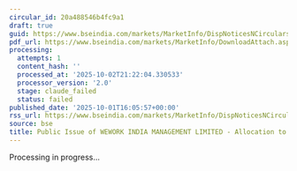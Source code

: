 ```yaml
---
circular_id: 20a488546b4fc9a1
draft: true
guid: https://www.bseindia.com/markets/MarketInfo/DispNoticesNCirculars.aspx?Noticeid={AEC6871D-C013-4143-B889-B25F5DBDB82E}&noticeno=20251001-80&dt=10/01/2025&icount=80&totcount=83&flag=0
pdf_url: https://www.bseindia.com/markets/MarketInfo/DownloadAttach.aspx?id=20251001-80&attachedId=cd406176-7380-4c88-b327-101a291903a8
processing:
  attempts: 1
  content_hash: ''
  processed_at: '2025-10-02T21:22:04.330533'
  processor_version: '2.0'
  stage: claude_failed
  status: failed
published_date: '2025-10-01T16:05:57+00:00'
rss_url: https://www.bseindia.com/markets/MarketInfo/DispNoticesNCirculars.aspx?Noticeid={AEC6871D-C013-4143-B889-B25F5DBDB82E}&noticeno=20251001-80&dt=10/01/2025&icount=80&totcount=83&flag=0
source: bse
title: Public Issue of WEWORK INDIA MANAGEMENT LIMITED - Allocation to Anchor Investors
---
```


Processing in progress...